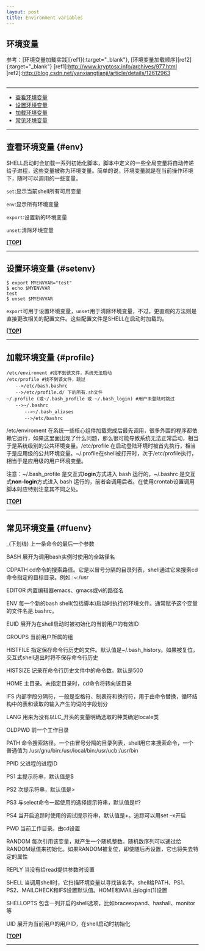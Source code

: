```yaml
---
layout: post
title: Environment variables
---
```

## 环境变量

参考：[环境变量加载实践][ref1]{:target="_blank"}, [环境变量加载顺序][ref2]{:target="_blank"}
[ref1]:http://www.kryptosx.info/archives/977.html
[ref2]:http://blog.csdn.net/yanxiangtianji/article/details/12612963

<h2 id="top"></h2>

***

*   [查看环境变量](#env)
*   [设置环境变量](#setenv)
*   [加载环境变量](#profile)
*   [常见环境变量](#fuenv)

***

## 查看环境变量 {#env}

SHELL启动时会加载一系列初始化脚本，脚本中定义的一些全局变量将自动传递给子进程，这些变量被称为环境变量。简单的说，环境变量就是在当前操作环境下，随时可以调用的一些变量。

`set`:显示当前shell所有可用变量

`env`:显示所有环境变量

`export`:设置新的环境变量

`unset`:清除环境变量

**[[TOP](#top)]**

***

## 设置环境变量 {#setenv}

    $ export MYENVVAR="test"
    $ echo $MYENVVAR
    test
    $ unset $MYENVVAR

`export`可用于设置环境变量，`unset`用于清除环境变量，不过，更直观的方法则是直接更改相关的配置文件。这些配置文件是SHELL在启动时加载的。

**[[TOP](#top)]**

***

## 加载环境变量 {#profile}

    /etc/enviroment #找不到该文件，系统无法启动
    /etc/profile #找不到该文件，跳过
    　　-->/etc/bash.bashrc
    　　-->/etc/profile.d/ 下的所有.sh文件
    ~/.profile (或~/.bash_profile 或 ~/.bash_login) #用户未登陆时跳过
    　　-->~/.bashrc
    　　　　-->~/.bash_aliases
    　　　　-->/etc/bashrc

/etc/enviroment 在系统一些核心组件加载完成后最先调用，很多外围的程序都依赖它运行，如果这里面出现了什么问题，那么很可能导致系统无法正常启动，相当于是系统级别的公共环境变量。/etc/profile 在启动登陆环境时被首先执行，相当于是应用级的公共环境变量。~/.profile在shell被打开时，次于/etc/profile执行，相当于是应用级的用户环境变量。

注意：~/.bash_profile 是交互式**login**方式进入 bash 运行的，~/.bashrc 是交互式**non-login**方式进入 bash 运行的，前者会调用后者。在使用crontab设置调用脚本时应特别注意其不同之处。

**[[TOP](#top)]**

***

## 常见环境变量 {#fuenv}

_(下划线) 上一条命令的最后一个参数

BASH 展开为调用bash实例时使用的全路径名

CDPATH cd命令的搜索路径。它是以冒号分隔的目录列表，shell通过它来搜索cd命令指定的目标目录。例如.:~:/usr

EDITOR 内置编辑器emacs、gmacs或vi的路径名

ENV 每一个新的bash shell(包括脚本)启动时执行的环境文件。通常赋予这个变量的文件名是.bashrc。

EUID 展开为在shell启动时被初始化的当前用户的有效ID

GROUPS 当前用户所属的组

HISTFILE 指定保存命令行历史的文件。默认值是~/.bash_history。如果被复位，交互式shell退出时将不保存命令行历史

HISTSIZE 记录在命令行历史文件中的命令数。默认是500

HOME 主目录。未指定目录时，cd命令将转向该目录

IFS 内部字段分隔符，一般是空格符、制表符和换行符，用于由命令替换，循环结构中的表和读取的输入产生的词的字段划分

LANG 用来为没有以LC_开头的变量明确选取的种类确定locale类

OLDPWD 前一个工作目录

PATH 命令搜索路径。一个由冒号分隔的目录列表，shell用它来搜索命令，一个普通值为 /usr/gnu/bin:/usr/local/bin:/usr/ucb:/usr/bin

PPID 父进程的进程ID

PS1 主提示符串，默认值是$

PS2 次提示符串，默认值是>

PS3 与select命令一起使用的选择提示符串，默认值是#?

PS4 当开启追踪时使用的调试提示符串，默认值是+。追踪可以用set –x开启

PWD 当前工作目录。由cd设置

RANDOM 每次引用该变量，就产生一个随机整数。随机数序列可以通过给RANDOM赋值来初始化。如果RANDOM被复位，即使随后再设置，它也将失去特定的属性

REPLY 当没有给read提供参数时设置

SHELL 当调用shell时，它扫描环境变量以寻找该名字。shell给PATH、PS1、PS2、MAILCHECK和IFS设置默认值。HOME和MAIL由login(1)设置

SHELLOPTS 包含一列开启的shell选项，比如braceexpand、hashall、monitor等

UID 展开为当前用户的用户ID，在shell启动时初始化

**[[TOP](#top)]**

***
